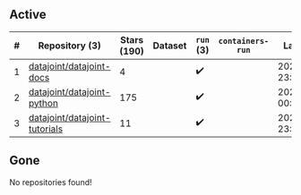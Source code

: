 ## Active
| # | Repository (3) | Stars (190) | Dataset | `run` (3) | `containers-run` | Last Modified |
| --- | --- | --- | --- | --- | --- | --- |
| 1 | [datajoint/datajoint-docs](https://github.com/datajoint/datajoint-docs) | 4 |  | :heavy_check_mark: |  | 2025-04-01 23:17:45+00:00 |
| 2 | [datajoint/datajoint-python](https://github.com/datajoint/datajoint-python) | 175 |  | :heavy_check_mark: |  | 2025-04-02 00:45:14+00:00 |
| 3 | [datajoint/datajoint-tutorials](https://github.com/datajoint/datajoint-tutorials) | 11 |  | :heavy_check_mark: |  | 2025-01-29 23:58:41+00:00 |

## Gone
No repositories found!
